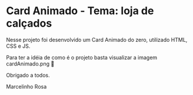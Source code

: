 # Card Animado - Tema: loja de calçados

Nesse projeto foi desenvolvido um Card Animado do zero, utilizado HTML, CSS e JS.

Para ter a idéia de como é o projeto basta visualizar a imagem cardAnimado.png 🚀

Obrigado a todos.

Marcelinho Rosa